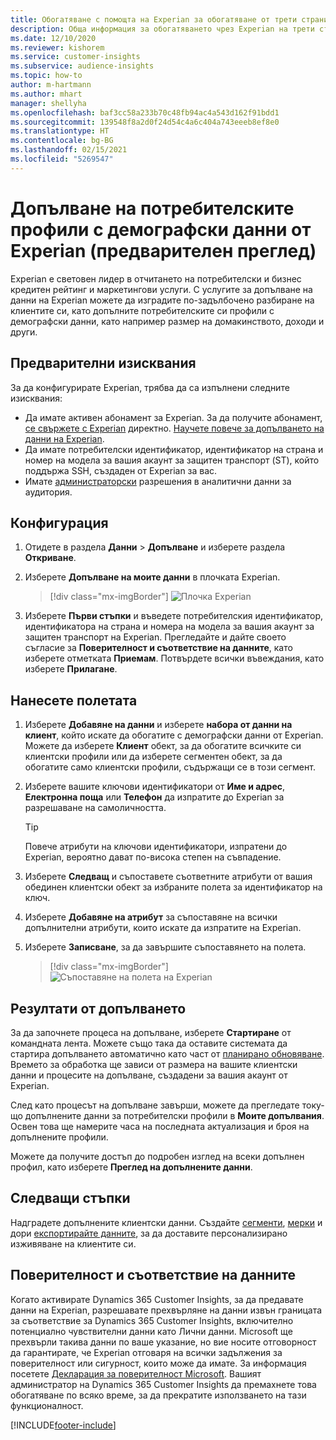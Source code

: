 ```yaml
---
title: Обогатяване с помощта на Experian за обогатяване от трети страни
description: Обща информация за обогатяването чрез Experian на трети страни.
ms.date: 12/10/2020
ms.reviewer: kishorem
ms.service: customer-insights
ms.subservice: audience-insights
ms.topic: how-to
author: m-hartmann
ms.author: mhart
manager: shellyha
ms.openlocfilehash: baf3cc58a233b70c48fb94ac4a543d162f91bdd1
ms.sourcegitcommit: 139548f8a2d0f24d54c4a6c404a743eeeb8ef8e0
ms.translationtype: HT
ms.contentlocale: bg-BG
ms.lasthandoff: 02/15/2021
ms.locfileid: "5269547"
---
```

# <a name="enrich-customer-profiles-with-demographics-from-experian-preview"></a>Допълване на потребителските профили с демографски данни от Experian (предварителен преглед)

Experian е световен лидер в отчитането на потребителски и бизнес кредитен рейтинг и маркетингови услуги. С услугите за допълване на данни на Experian можете да изградите по-задълбочено разбиране на клиентите си, като допълните потребителските си профили с демографски данни, като например размер на домакинството, доходи и други.

## <a name="prerequisites"></a>Предварителни изисквания

За да конфигурирате Experian, трябва да са изпълнени следните изисквания:

- Да имате активен абонамент за Experian. За да получите абонамент, [се свържете с Experian](https://www.experian.com/marketing-services/contact) директно. [Научете повече за допълването на данни на Experian](https://www.experian.com/marketing-services/microsoft?cmpid=ems_web_mci_cdppage).
- Да имате потребителски идентификатор, идентификатор на страна и номер на модела за вашия акаунт за защитен транспорт (ST), който поддържа SSH, създаден от Experian за вас.
- Имате [администраторски](permissions.md#administrator) разрешения в аналитични данни за аудитория.

## <a name="configuration"></a>Конфигурация

1. Отидете в раздела **Данни** > **Допълване** и изберете раздела **Откриване**.

1. Изберете **Допълване на моите данни** в плочката Experian.

   > [!div class="mx-imgBorder"]
   > ![Плочка Experian](media/experian-tile.png "Плочка Experian")

1. Изберете **Първи стъпки** и въведете потребителския идентификатор, идентификатора на страна и номера на модела за вашия акаунт за защитен транспорт на Experian. Прегледайте и дайте своето съгласие за **Поверителност и съответствие на данните**, като изберете отметката **Приемам**. Потвърдете всички въвеждания, като изберете **Прилагане**.

## <a name="map-your-fields"></a>Нанесете полетата

1.  Изберете **Добавяне на данни** и изберете **набора от данни на клиент**, който искате да обогатите с демографски данни от Experian. Можете да изберете **Клиент** обект, за да обогатите всичките си клиентски профили или да изберете сегментен обект, за да обогатите само клиентски профили, съдържащи се в този сегмент.

1. Изберете вашите ключови идентификатори от **Име и адрес**, **Електронна поща** или **Телефон** да изпратите до Experian за разрешаване на самоличността.

   > [!TIP]
   > Повече атрибути на ключови идентификатори, изпратени до Experian, вероятно дават по-висока степен на съвпадение.

1. Изберете **Следващ** и съпоставете съответните атрибути от вашия обединен клиентски обект за избраните полета за идентификатор на ключ.

1. Изберете **Добавяне на атрибут** за съпоставяне на всички допълнителни атрибути, които искате да изпратите на Experian.

1.  Изберете **Записване**, за да завършите съпоставянето на полета.

    > [!div class="mx-imgBorder"]
    > ![Съпоставяне на полета на Experian](media/experian-field-mapping.png "Съпоставяне на полета на Experian")

## <a name="enrichment-results"></a>Резултати от допълването

За да започнете процеса на допълване, изберете **Стартиране** от командната лента. Можете също така да оставите системата да стартира допълването автоматично като част от [планирано обновяване](system.md#schedule-tab). Времето за обработка ще зависи от размера на вашите клиентски данни и процесите на допълване, създадени за вашия акаунт от Experian.

След като процесът на допълване завърши, можете да прегледате току-що допълнените данни за потребителски профили в **Моите допълвания**. Освен това ще намерите часа на последната актуализация и броя на допълнените профили.

Можете да получите достъп до подробен изглед на всеки допълнен профил, като изберете **Преглед на допълнените данни**.

## <a name="next-steps"></a>Следващи стъпки

Надградете допълнените клиентски данни. Създайте [сегменти](segments.md), [мерки](measures.md) и дори [експортирайте данните](export-destinations.md), за да доставите персонализирано изживяване на клиентите си.

## <a name="data-privacy-and-compliance"></a>Поверителност и съответствие на данните

Когато активирате Dynamics 365 Customer Insights, за да предавате данни на Experian, разрешавате прехвърляне на данни извън границата за съответствие за Dynamics 365 Customer Insights, включително потенциално чувствителни данни като Лични данни. Microsoft ще прехвърли такива данни по ваше указание, но вие носите отговорност да гарантирате, че Experian отговаря на всички задължения за поверителност или сигурност, които може да имате. За информация посетете [Декларация за поверителност Microsoft](https://go.microsoft.com/fwlink/?linkid=396732).
Вашият администратор на Dynamics 365 Customer Insights да премахнете това обогатяване по всяко време, за да прекратите използването на тази функционалност.


[!INCLUDE[footer-include](../includes/footer-banner.md)]